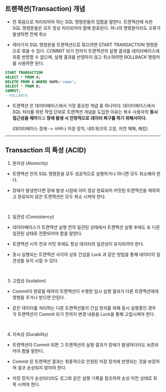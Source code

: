 ## 트랜잭션(Transaction) 개념

- 한 묶음으로 처리되어야 하는 SQL 명령문들의 집합을 말한다. 트랜잭션에 속한 SQL 명령문들은 모두 정상 처리되어야 함께 완료된다. 하나의 명령문이라도 오류가 발생하면 전체 취소

- 여러가지 SQL 명령문을 트랜잭션으로 묶으려면 START TRANSACTION 명령문으로 묶을 수 있다. COMMIT 되기 전까지 트랜잭션의 실행 결과를 데이터베이스에 최종 반영할 수 없으며, 실행 결과를 반영하지 않고 취소하려면 ROLLBACK 명령어를 사용하면 된다.

```SQL
START TRANSACTION
SELECT * FROM A;
DELETE FROM A WHERE NAME='name';
SELECT * FROM B;
COMMIT;
--ROLLBACK;
```

- 트랜잭션 은 데이터베이스에서 가장 중요한 개념 중 하나이다. 데이터베이스에서 SQL 처리를 위한 작업 단위로 트랜잭션 개념을 도입한 이유는 복수 사용자의 **동시 접근성을 제어**하고 **장애 발생 시 안정적으로 데이터 복구를 하기 위해서이다.** <br>

  (데이터베이스 장애 -> 서버나 저장 장치, 네트워크의 고장, 자연 재해, 해킹)

---

## Transaction 의 특성 (ACID)

1. 원자성 (Atomicity)

- 트랜잭션 안의 SQL 명령문을 모두 성공적으로 실행하거나 아니면 모두 취소해야 한다.

- 장애가 발생한다면 장애 발생 시점에 이미 정상 완료되어 커밋된 트랜잭션을 제외하고 완료되지 않은 트랜잭션은 모두 취소 시켜야 한다.

<br>

2. 일관성 (Consistency)

- 데이터베이스가 트랜잭션 실행 전의 일관된 상태에서 트랜잭션 실행 후에도 또 다른 일관된 상태로 전환되어야 함을 말한다.

- 트랜잭션 시작 전과 커밋 후에도 항상 데이터의 일관성이 유지되어야 한다.

- 동시 실행되는 트랜잭션 사이의 상호 간섭을 Lock 과 같은 방법을 통해 데이터의 일관성을 유지 시킬 수 있다.

<br>

3. 고립성 (Isolation)

- Commit이 완료될 때까지 트랜잭션이 수행한 임시 실행 결과가 다른 트랜잭션에게 영향을 주거나 받으면 안된다.

- 같은 데이터를 처리하는 다른 트랜잭션들의 간섭 방지를 위해 동시 실행중인 경우 각 트랜잭션이 Commit 되기 전까지 변경 내용을 Lock을 통해 고립시켜야 한다.

<br>

4. 지속성 (Durability)

- 트랜잭션이 Commit 되면 그 트랜잭션의 실행 결과가 장애가 발생하더라도 보존되어야 함을 말한다.

- Commit 된 트랜잭션 결과는 최종적으로 안정된 저장 장치에 반영되는 것을 보장하며 결코 손상되지 않아야 한다.

- 저장 장치가 손상되더라도 로그와 같은 실행 기록을 참조하여 손상 이전 상태로 회복 시켜야 한다.
